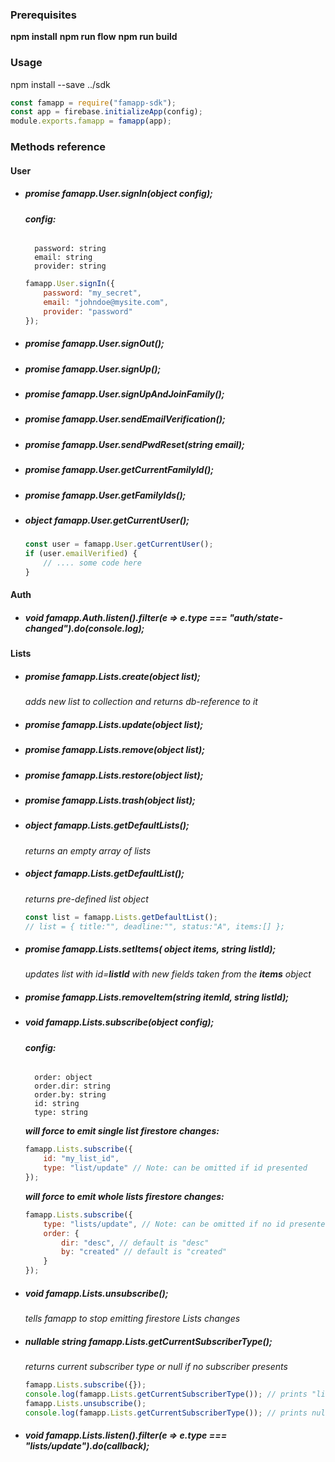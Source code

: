 ### Prerequisites
**npm install**
**npm run flow**
**npm run build**

### Usage
npm install --save ../sdk
```javascript
const famapp = require("famapp-sdk");
const app = firebase.initializeApp(config);
module.exports.famapp = famapp(app);
```
### Methods reference
#### User
* ##### _promise_ **famapp.User.signIn(**_object_ **config**);
	###### **config:**
		password: string
		email: string
		provider: string
	```javascript 
	famapp.User.signIn({
		password: "my_secret",
		email: "johndoe@mysite.com",
		provider: "password"
	});
	```
* ##### _promise_ **famapp.User.signOut();**
* ##### _promise_ **famapp.User.signUp();** 
* ##### _promise_ **famapp.User.signUpAndJoinFamily();**
* ##### _promise_ **famapp.User.sendEmailVerification();**
* ##### _promise_ **famapp.User.sendPwdReset(**_string_ **email);**
* ##### _promise_ **famapp.User.getCurrentFamilyId();**
* ##### _promise_ **famapp.User.getFamilyIds();**
* ##### _object_ **famapp.User.getCurrentUser();**
	```javascript
	const user = famapp.User.getCurrentUser();
	if (user.emailVerified) {
		// .... some code here
	}
	```

#### Auth
* ##### _void_ famapp.Auth.listen().filter(e => e.type === "auth/state-changed").do(console.log);

#### Lists
* ##### _promise_ **famapp.Lists.create(**_object_ **list);**
	_adds new list to collection and returns db-reference to it_
* ##### _promise_ **famapp.Lists.update(**_object_ **list);**
* ##### _promise_ **famapp.Lists.remove(**_object_ **list);**
* ##### _promise_ **famapp.Lists.restore(**_object_ **list);**
* ##### _promise_ **famapp.Lists.trash(**_object_ **list);** 
* ##### _object_ **famapp.Lists.getDefaultLists();**
	_returns an empty array of lists_
* ##### _object_ **famapp.Lists.getDefaultList();**
	_returns pre-defined list object_
	```javascript
	const list = famapp.Lists.getDefaultList();
	// list = { title:"", deadline:"", status:"A", items:[] };
	```
* ##### _promise_ **famapp.Lists.setItems(** _object_ **items,** _string_ **listId);**
	_updates list with id=**listId** with new fields taken from the **items** object_
* ##### _promise_ **famapp.Lists.removeItem(**_string_ **itemId,** _string_ **listId);**
* ##### _void_ **famapp.Lists.subscribe(**_object_ **config);**
	###### **config:** 
		order: object
		order.dir: string
		order.by: string
		id: string
		type: string
	***will force to emit single list firestore changes:***
	```javascript
	famapp.Lists.subscribe({
		id: "my_list_id",
		type: "list/update" // Note: can be omitted if id presented
	});
	```
	***will force to emit whole lists firestore changes:***
	```javascript
	famapp.Lists.subscribe({
		type: "lists/update", // Note: can be omitted if no id presented
		order: {
			dir: "desc", // default is "desc"
			by: "created" // default is "created"
		}
	});
	```
* ##### _void_ **famapp.Lists.unsubscribe();**
	_tells famapp to stop emitting firestore Lists changes_
* ##### _nullable string_ **famapp.Lists.getCurrentSubscriberType();**
	_returns current subscriber type or null if no subscriber presents_
	```javascript
	famapp.Lists.subscribe({});
	console.log(famapp.Lists.getCurrentSubscriberType()); // prints "lists/update"
	famapp.Lists.unsubscribe();
	console.log(famapp.Lists.getCurrentSubscriberType()); // prints null
	```
* ##### _void_ **famapp.Lists.listen().filter(e => e.type === "lists/update").do(callback);**
